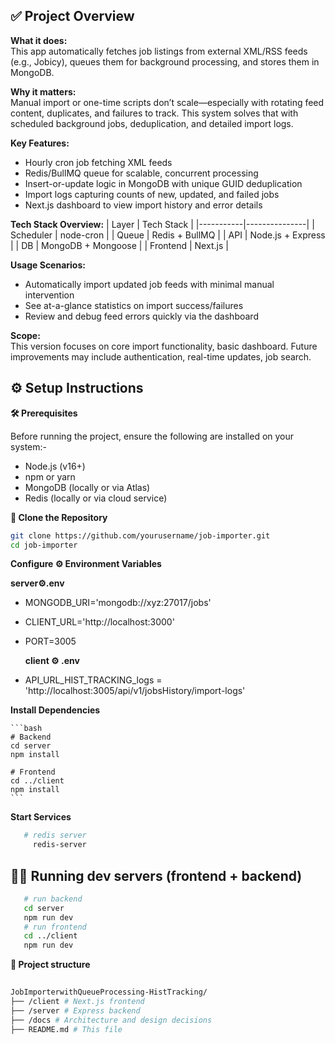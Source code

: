 
## ✅ Project Overview

**What it does:**  
This app automatically fetches job listings from external XML/RSS feeds (e.g., Jobicy), queues them for background processing, and stores them in MongoDB.

**Why it matters:**  
Manual import or one-time scripts don’t scale—especially with rotating feed content, duplicates, and failures to track. This system solves that with scheduled background jobs, deduplication, and detailed import logs.

**Key Features:**
- Hourly cron job fetching XML feeds
- Redis/BullMQ queue for scalable, concurrent processing
- Insert-or-update logic in MongoDB with unique GUID deduplication
- Import logs capturing counts of new, updated, and failed jobs
- Next.js dashboard to view import history and error details

**Tech Stack Overview:**
| Layer     | Tech Stack    |
|-----------|---------------|
| Scheduler | node-cron     |
| Queue     | Redis + BullMQ |
| API       | Node.js + Express |
| DB        | MongoDB + Mongoose |
| Frontend  | Next.js       |

**Usage Scenarios:**
- Automatically import updated job feeds with minimal manual intervention
- See at-a-glance statistics on import success/failures
- Review and debug feed errors quickly via the dashboard

**Scope:**  
This version focuses on core import functionality, basic dashboard. Future improvements may include authentication, real-time updates, job search.

## ⚙️ Setup Instructions

**🛠 Prerequisites**

Before running the project, ensure the following are installed on your system:-

- Node.js (v16+)
- npm or yarn
- MongoDB (locally or via Atlas)
- Redis (locally or via cloud service)

**🚀 Clone the Repository**

```bash
git clone https://github.com/yourusername/job-importer.git
cd job-importer
```

**Configure ⚙️ Environment Variables**
  
   **server⚙️.env**

 - MONGODB_URI='mongodb://xyz:27017/jobs'
 - CLIENT_URL='http://localhost:3000'
 - PORT=3005
                          
   **client ⚙️ .env**
 
 - API_URL_HIST_TRACKING_logs = 'http://localhost:3005/api/v1/jobsHistory/import-logs'

**Install Dependencies**

    ```bash
    # Backend
    cd server
    npm install

    # Frontend
    cd ../client
    npm install
    ```


**Start Services**
 ```bash
    # redis server
      redis-server
```

## 🏃‍♂️ Running dev servers (frontend + backend)


 ```bash
    # run backend    
    cd server
    npm run dev
    # run frontend
    cd ../client
    npm run dev

```

**📁 Project structure**



 ```bash
  
JobImporterwithQueueProcessing-HistTracking/
├── /client # Next.js frontend
├── /server # Express backend
├── /docs # Architecture and design decisions                            
├── README.md # This file


```